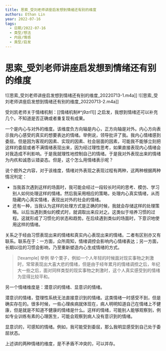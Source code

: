 ```yaml
---
title: 思索_受刘老师讲座启发想到情绪还有别的维度
authors: Ethan Lin
year: 2022-07-16 
tags:
  - 日期/2022-07-16 
  - 类型/想法 
  - 内容/情感 
  - 类型/启发 
---
```



# 思索_受刘老师讲座启发想到情绪还有别的维度








![[思索_受刘老师讲座启发想到情绪还有别的维度_20220713-1.m4a]]
![[思索_受刘老师讲座启发想到情绪还有别的维度_20220713-2.m4a]]

受刘凯老师关于情绪机制：[[情绪机制#^j9zrl1]]  之启发，我想到情绪还可以补充几个。不知道是否正确或者重复现有成果。

一个是内心与对外的维度。该维度负方向轴是内心，正方向轴是对外。内心方向表示我内心感受的真实的想要表达的情绪。举例说，领导批评了我。我内心情绪感到委屈。但是因为客观的因素、实现的因素、社会层面的因素，可能我不能够立刻把这样的委屈或者不满情绪表现出来，因为经过理性思考，如果直接表现内心情绪会对我造成不利影响。于是我就理性地控制自己的情绪。于是我对外表现出来的情绪为内疚和诚恳认错姿态。但是，这个怎么用情绪表示呢？

说个题外之内容，对于该维度，情绪对外表现之表现过程有两种，这两种根据两种情况判定：
- 当我首次遇到这样的场面时，我可能会经过一段较长时间的思考、模仿、学习别人如何处理这样的情绪。然后我采用相应的策略，处理内心真实情绪，从而隐藏内心真实情绪，表现出对外的社会的情绪。
- 还有一种，当我认为这样的处理方式是正确的时候，我就会存储这样的处理策略。以后当遇到类似的模式时，就调取出来应对之。这类似于培养习惯的过程。这就形成了习惯化的状态和趋势。在后续遇到类似的场面时，下意识地使用这样的情绪。

关系之于经由习惯表现出来的情绪和真实内心表现出来的情绪。二者有区别亦又有联系。联系在于：一方面，众所周知，情绪调控会影响内心情绪表达；另一方面，长期以往的习惯会影响，乃至重新塑造内心生成情绪的方式。


> [!example] 举例
举个栗子，例如一个人年轻的时候面对现实事物之刺激时，常常表现出大喜大悲的情绪，但是由于经年累月的情绪调控之后，年纪大一些之后，面对同样类型的现实事物之刺激时，这个人真实感受到的情绪为显得比较平和。


另一个情绪维度是：潜意识的情绪、显意识的情绪。

潜意识的情绪，暨理性系统无法直接意识到的情绪。这类情绪一时感受不到，但是确实存在的。很多时候，一些心理疾病就体现在，病人明明知道自己在情绪上不健康，但是就是不知道不健康的情绪是什么。这样的情绪，可能别人能够观察到，例如专业训练有素的心理医生，可能会观察到病人没有意识到的情绪。

显意识的，可感知的情绪。例如，我可能受到委屈，那么我明显感受到自己处于委屈状态。

上述讲的两种情绪的维度，是不矛盾不冲突的，可以并存。